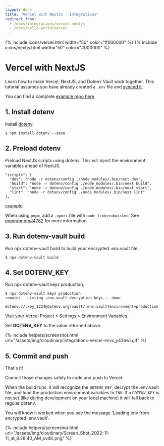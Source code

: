 ```yaml
---
layout: docs
title: "Vercel with NextJS - Integrations"
redirect_from:
  - /docs/integrations/vercel-nextjs
  - /docs/hello-world/vercel
---
```


{% include icons/vercel.html width="50" color="#000000" %}
{% include icons/nextjs.html width="50" color="#000000" %}

# Vercel with NextJS

Learn how to make Vercel, NextJS, and Dotenv Vault work together. This tutorial assumes you have already created a `.env` file and [synced it](/docs/tutorials/sync).

You can find a complete [example repo here](https://github.com/dotenv-org/integration-example-vercel-nextjs).

## 1. Install dotenv

Install [dotenv](https://github.com/motdotla/dotenv).

```
$ npm install dotenv --save
```

## 2. Preload dotenv

Preload NextJS scripts using dotenv. This will inject the environment variables ahead of NextJS.

```
"scripts": {
  "dev": "node -r dotenv/config ./node_modules/.bin/next dev",
  "build": "node -r dotenv/config ./node_modules/.bin/next build",
  "start": "node -r dotenv/config ./node_modules/.bin/next start",
  "lint": "node -r dotenv/config ./node_modules/.bin/next lint"
},
```
[example](https://github.com/dotenv-org/integration-example-vercel-nextjs/blob/master/package.json)

When using `pnpm`, add a `.npmrc` file with `node-linker=hoisted`. See [pnpm/pnpm#4782](https://github.com/pnpm/pnpm/issues/4782) for more information.

## 3. Run dotenv-vault build

Run npx dotenv-vault build to build your encrypted .env.vault file.

```
$ npx dotenv-vault build
```

## 4. Set DOTENV_KEY

Run npx dotenv-vault keys production.

```
$ npx dotenv-vault keys production
remote:   Listing .env.vault decryption keys... done

dotenv://:key_1234@dotenv.org/vault/.env.vault?environment=production
```

Visit your Vercel Project > Settings > Environment Variables.

Set **DOTENV_KEY** to the value returned above.

{% include helpers/screenshot.html url="/assets/img/cloudinary/integrations-vercel-envs_y43bwi.gif" %}

## 5. Commit and push

That's it!

Commit those changes safely to code and push to Vercel.

When the build runs, it will recognize the `DOTENV_KEY`, decrypt the .env.vault file, and load the production environment variables to `ENV`. If a `DOTENV_KEY` is not set (like during development on your local machine) it will fall back to regular dotenv.

You will know it worked when you see the message 'Loading env from encrypted .env.vault'.

{% include helpers/screenshot.html url="/assets/img/cloudinary/Screen_Shot_2022-11-11_at_8.28.40_AM_svdlil.png" %}
